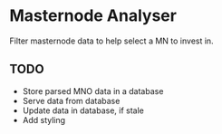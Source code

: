 # Masternode Analyser

Filter masternode data to help select a MN to invest in.

## TODO

* Store parsed MNO data in a database
* Serve data from database
* Update data in database, if stale
* Add styling
